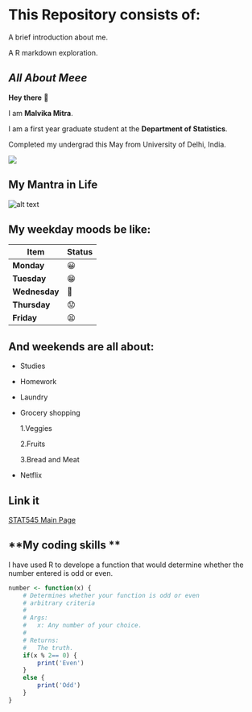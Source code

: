 # This Repository consists of:

A brief introduction about me.

A R markdown exploration.

## *All About Meee*

**Hey there** :wave:

I am  **Malvika Mitra**.

I am a first year graduate student at the **Department of Statistics**.

Completed my undergrad this May from University of Delhi, India.

![](https://media.giphy.com/media/3oEdv3jDLP7XcpL2Wk/giphy.gif)

## My Mantra in Life
![alt text](https://www.brainyquote.com/photos_tr/en/e/eleanorroosevelt/143006/eleanorroosevelt1.jpg "mantra in life.")



## My weekday moods be like:

|    **Item**    | **Status**    |
|----------------|------------   |
| **Monday**     | :grinning:    |
| **Tuesday**    | :grin:        |
| **Wednesday**  |  :grimacing:  |
| **Thursday**   |  :worried:    |
| **Friday**     |  :tired_face: |

## And weekends are all about:

- Studies

- Homework

- Laundry

+ Grocery shopping
 
     1.Veggies
 
     2.Fruits
 
     3.Bread and Meat

 + Netflix


## **Link it**

[STAT545 Main Page](http://stat545.com/)

##  **My coding skills **

I have used R to develope a function that would determine whether the number entered is odd or even. 

```R
number <- function(x) {
    # Determines whether your function is odd or even
    # arbitrary criteria
    #
    # Args:
    #   x: Any number of your choice.
    #
    # Returns:
    #   The truth.
    if(x % 2== 0) {
        print('Even')
    }
    else {
        print('Odd')
    }
}

```



